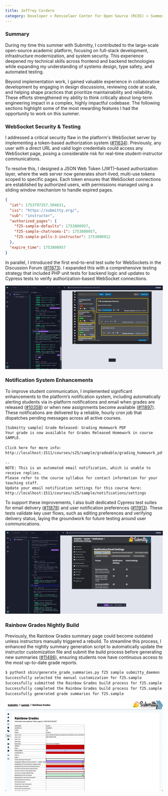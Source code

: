 ```yaml
---
title: Jeffrey Cordero
category: Developer > Rensselaer Center for Open Source (RCOS) > Summer 2025
---
```


### Summary

During my time this summer with Submitty, I contributed to the large-scale open-source academic platform, focusing on full-stack development, infrastructure modernization, and system security. This experience deepened my technical skills across frontend and backend technologies while expanding my understanding of systems design, type safety, and automated testing.

Beyond implementation work, I gained valuable experience in collaborative development by engaging in design discussions, reviewing code at scale, and helping shape practices that prioritize maintainability and reliability. These efforts strengthened my ability to think critically about long-term engineering impact in a complex, highly impactful codebase. The following sections highlight some of the most rewarding features I had the opportunity to work on this summer.

### WebSocket Security & Testing

I addressed a critical security flaw in the platform's WebSocket server by implementing a token-based authorization system ([#11634](https://github.com/Submitty/Submitty/pull/11634)). Previously, any user with a direct URL and valid login credentials could access any WebSocket page, posing a considerable risk for real-time student-instructor communications.

To resolve this, I designed a JSON Web Token (JWT)–based authorization layer, where the web server now generates short-lived, multi-use tokens scoped to specific pages. Each token ensures that WebSocket connections are established by authorized users, with permissions managed using a sliding window mechanism to handle expired pages.

```json
{
  "iat": 1753797357.504631,
  "iss": "https://submitty.org/",
  "sub": "instructor",
  "authorized_pages": {
    "f25-sample-defaults": 1753800957,
    "f25-sample-chatrooms-1": 1753800957,
    "f25-sample-polls-3-instructor": 1753800912
  },
  "expire_time": 1753800957
}
```

In parallel, I introduced the first end-to-end test suite for WebSockets in the Discussion Forum ([#11873](https://github.com/Submitty/Submitty/pull/11873)). I expanded this with a comprehensive testing strategy that included PHP unit tests for backend logic and updates to Cypress tests to verify authorization-based WebSocket connections.

<div style="text-align: center; max-width: 100%; margin: auto;">
  <img src="../../../images/RCOS_report/2025_Jeffrey_Cordero/cypress-websocket-testing-example.png" alt="Cypress WebSocket Testing" />
</div>


### Notification System Enhancements

To improve student communication, I implemented significant enhancements to the platform’s notification system, including automatically alerting students via in-platform notifications and email when grades are released ([#10358](https://github.com/Submitty/Submitty/pull/10358)) or when new assignments become available ([#11897](https://github.com/Submitty/Submitty/pull/11897)). These notifications are delivered by a reliable, hourly cron job that dispatches pending messages across all active courses.

```
[Submitty sample] Grade Released: Grading Homework PDF
Your grade is now available for Grades Released Homework in course
SAMPLE.

Click here for more info: http://localhost:1511/courses/s25/sample/gradeable/grading_homework_pdf

--
NOTE: This is an automated email notification, which is unable to receive replies.
Please refer to the course syllabus for contact information for your teaching staff.
Update your email notification settings for this course here: http://localhost:1511/courses/s25/sample/notifications/settings
```

To support these improvements, I also built dedicated Cypress test suites for email delivery ([#11878](https://github.com/Submitty/Submitty/pull/11878)) and user notification preferences ([#11913](https://github.com/Submitty/Submitty/pull/11913)). These tests validate key user flows, such as editing preferences and verifying delivery status, laying the groundwork for future testing around user communications.

<div style="text-align: center; max-width: 100%; margin: auto;">
  <img src="../../../images/RCOS_report/2025_Jeffrey_Cordero/cypress-notifications-testing-example.png" alt="Cypress Notification Testing" />
</div>

### Rainbow Grades Nightly Build

Previously, the Rainbow Grades summary page could become outdated unless instructors manually triggered a rebuild. To streamline this process, I enhanced the nightly summary generation script to automatically update the instructor customization file and submit the build process before generating new summaries ([#11496](https://github.com/Submitty/Submitty/pull/11496)), ensuring students now have continuous access to the most up-to-date grade reports.

```bash
$ python3 sbin/generate_grade_summaries.py f25 sample submitty_daemon
Successfully selected the manual customization for f25.sample
Successfully submitted the Rainbow Grades build process for f25.sample
Successfully completed the Rainbow Grades build process for f25.sample - {'status': 'success', 'data': '...'}
Successfully generated grade summaries for f25.sample
```

<div style="text-align: center; max-width: 100%; margin: auto;">
  <img src="../../../images/RCOS_report/2025_Jeffrey_Cordero/rainbow-grades-nightly-build.png" alt="Rainbow Grades Nightly Build" />
</div>

